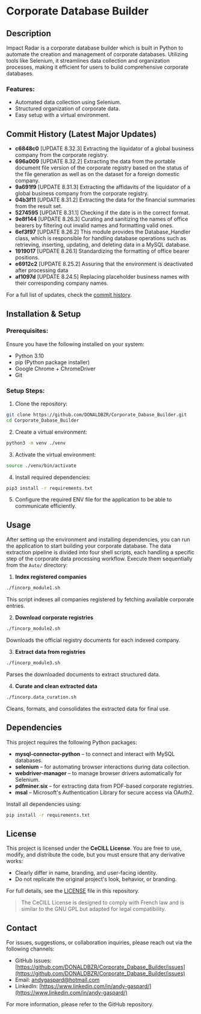 # Corporate Database Builder

## Description

Impact Radar is a corporate database builder which is built in Python to automate the creation and management of corporate databases.  Utilizing tools like Selenium, it streamlines data collection and organization processes, making it efficient for users to build comprehensive corporate databases.​

### Features:

- Automated data collection using Selenium.​
- Structured organization of corporate data.​
- Easy setup with a virtual environment.​

## Commit History (Latest Major Updates)

- **c6848c0** [UPDATE 8.32.3] Extracting the liquidator of a global business company from the corporate registry.
- **696a009** [UPDATE 8.32.2] Extracting the data from the portable document file version of the corporate registry based on the status of the file generation as well as on the dataset for a foreign domestic company.
- **9a691f9** [UPDATE 8.31.3] Extracting the affidavits of the liquidator of a global business company from the corporate registry.
- **04b3f11** [UPDATE 8.31.2] Extracting the data for the financial summaries from the result set.
- **5274595** [UPDATE 8.31.1] Checking if the date is in the correct format.
- **9e8f144** [UPDATE 8.26.3] Curating and sanitizing the names of office bearers by filtering out invalid names and formatting valid ones.
- **6ef3f97** [UPDATE 8.26.2] This module provides the Database_Handler class, which is responsible for handling database operations such as retrieving, inserting, updating, and deleting data in a MySQL database.
- **1919017** [UPDATE 8.26.1] Standardizing the formatting of office bearer positions.
- **e6912c2** [UPDATE 8.25.2] Assuring that the environment is deactivated after processing data
- **af1097d** [UPDATE 8.24.5] Replacing placeholder business names with their corresponding company names.

For a full list of updates, check the [commit history](https://github.com/DONALDBZR/Corporate_Dabase_Builder/commits).


## Installation & Setup

### Prerequisites:

Ensure you have the following installed on your system:

- Python 3.10
- pip (Python package installer)​
- Google Chrome + ChromeDriver
- Git

### Setup Steps:

1. Clone the repository:​

```bash
git clone https://github.com/DONALDBZR/Corporate_Dabase_Builder.git
cd Corporate_Dabase_Builder
```

2. Create a virtual environment:​

```bash
python3 -m venv ./venv
```

3. Activate the virtual environment:​

```bash
source ./venv/bin/activate
```

4. Install required dependencies:​

```bash
pip3 install -r requirements.txt
```

5. Configure the required ENV file for the application to be able to communicate efficiently.

## Usage

After setting up the environment and installing dependencies, you can run the application to start building your corporate database.​  The data extraction pipeline is divided into four shell scripts, each handling a specific step of the corporate data processing workflow.  Execute them sequentially from the `Auto/` directory:

1. **Index registered companies**  

```bash
./fincorp_module1.sh
```

This script indexes all companies registered by fetching available corporate entries.

2. **Download corporate registries**

```bash
./fincorp_module2.sh
```

Downloads the official registry documents for each indexed company.

3. **Extract data from registries**

```bash
./fincorp_module3.sh
```

Parses the downloaded documents to extract structured data.

4. **Curate and clean extracted data**

```bash
./fincorp.data_curation.sh
```

Cleans, formats, and consolidates the extracted data for final use.

## Dependencies

This project requires the following Python packages:

- **mysql-connector-python** – to connect and interact with MySQL databases.
- **selenium** – for automating browser interactions during data collection.
- **webdriver-manager** – to manage browser drivers automatically for Selenium.
- **pdfminer.six** – for extracting data from PDF-based corporate registries.
- **msal** – Microsoft's Authentication Library for secure access via OAuth2.

Install all dependencies using:

```bash
pip install -r requirements.txt
```

## License

This project is licensed under the **CeCILL License**.  You are free to use, modify, and distribute the code, but you must ensure that any derivative works:

- Clearly differ in name, branding, and user-facing identity.
- Do not replicate the original project's look, behavior, or branding.

For full details, see the [LICENSE](LICENSE) file in this repository.

> The CeCILL License is designed to comply with French law and is similar to the GNU GPL but adapted for legal compatibility.

## Contact

For issues, suggestions, or collaboration inquiries, please reach out via the following channels:

- GitHub Issues: [https://github.com/DONALDBZR/Corporate_Dabase_Builder/issues](https://github.com/DONALDBZR/Corporate_Dabase_Builder/issues)
- Email: andygaspard@hotmail.com
- LinkedIn: [https://www.linkedin.com/in/andy-gaspard/](https://www.linkedin.com/in/andy-gaspard/)

For more information, please refer to the GitHub repository.
